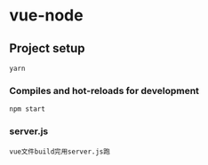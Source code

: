 # vue-node

## Project setup
```
yarn
```

### Compiles and hot-reloads for development
```
npm start
```

### server.js
```
vue文件build完用server.js跑
```


